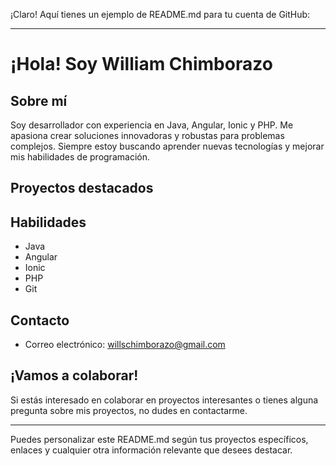 ¡Claro! Aquí tienes un ejemplo de README.md para tu cuenta de GitHub:

---

# ¡Hola! Soy William Chimborazo

## Sobre mí
Soy desarrollador con experiencia en Java, Angular, Ionic y PHP. Me apasiona crear soluciones innovadoras y robustas para problemas complejos. Siempre estoy buscando aprender nuevas tecnologías y mejorar mis habilidades de programación.

## Proyectos destacados


## Habilidades

- Java
- Angular
- Ionic
- PHP
- Git

## Contacto


- Correo electrónico: willschimborazo@gmail.com

## ¡Vamos a colaborar!
Si estás interesado en colaborar en proyectos interesantes o tienes alguna pregunta sobre mis proyectos, no dudes en contactarme.

---

Puedes personalizar este README.md según tus proyectos específicos, enlaces y cualquier otra información relevante que desees destacar.
